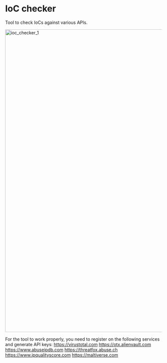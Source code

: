 # IoC checker

Tool to check IoCs against various APIs.

<img width="974" alt="ioc_checker_1" src="https://user-images.githubusercontent.com/44299200/164560442-f66c6097-a82d-4da9-a6e2-c6c34dc71050.png">

For the tool to work properly, you need to register on the following services and generate API keys:
https://virustotal.com
https://otx.alienvault.com
https://www.abuseipdb.com
https://threatfox.abuse.ch
https://www.ipqualityscore.com
https://maltiverse.com


